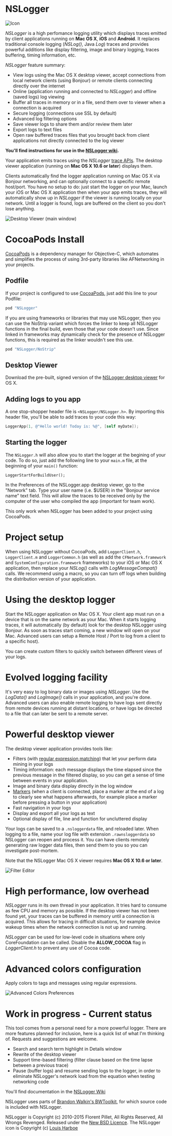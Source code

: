 # NSLogger #
![Icon](https://github.com/fpillet/NSLogger/raw/master/Screenshots/icon_small.png "Icon")

*NSLogger* is a high perfomance logging utility which displays traces emitted by client applications running on **Mac OS X**, **iOS** and **Android**. It replaces traditional console logging (*NSLog()*, Java *Log*) traces and provides powerful additions like display filtering, image and binary logging, traces buffering, timing information, etc.

*NSLogger* feature summary:

  * View logs using the Mac OS X desktop viewer, accept connections from local network clients (using Bonjour) or remote clients connecting directly over the internet
  * Online (application running and connected to _NSLogger_) and offline (saved logs) log viewing
  * Buffer all traces in memory or in a file, send them over to viewer when a connection is acquired
  * Secure logging (connections use SSL by default)
  * Advanced log filtering options
  * Save viewer logs to share them and/or review them later
  * Export logs to text files
  * Open raw buffered traces files that you brought back from client applications not directly connected to the log viewer

**You'll find instructions for use in the [NSLogger wiki](https://github.com/fpillet/NSLogger/wiki/).**

Your application emits traces using the *NSLogger* [trace APIs](https://github.com/fpillet/NSLogger/wiki/NSLogger-API). The desktop viewer application (running on **Mac OS X 10.6 or later**) displays them.

Clients automatically find the logger application running on Mac OS X via Bonjour networking, and can optionally connect to a specific remote host/port. You have no setup to do: just start the logger on your Mac, launch your iOS or Mac OS X application then when your app emits traces, they will automatically show up in *NSLogger* if the viewer is running locally on your network. Until a logger is found, logs are buffered on the client so you don't lose anything.

![Desktop Viewer (main window)](https://github.com/fpillet/NSLogger/raw/master/Screenshots/mainwindow.png "Desktop Viewer")

# CocoaPods Install #
[CocoaPods](http://cocoapods.org) is a dependency manager for Objective-C, which automates and simplifies the process of using 3rd-party libraries like AFNetworking in your projects.

## Podfile ##
If your project is configured to use [CocoaPods](http://cocoapods.org), just add this line to your Podfile:

```ruby
pod "NSLogger"
```

If you are using frameworks or libraries that may use NSLogger, then you can use the NoStrip variant which forces the linker to keep all NSLogger functions in the final build, even those that your code doesn't use. Since linked in frameworks may dynamically check for the presence of NSLogger functions, this is required as the linker wouldn't see this use.

```ruby
pod "NSLogger/NoStrip"
```

## Desktop Viewer ##
Download the pre-built, signed version of the [NSLogger desktop viewer](https://github.com/fpillet/NSLogger/releases) for OS X.

## Adding logs to you app ##
A one stop-shopper header file is `<NSLogger/NSLogger.h>`. By importing this header file, you'll be able to add traces to your code this way:

```objective-c
LoggerApp(1, @"Hello world! Today is: %@", [self myDate]);
```

## Starting the logger ##
The `NSLogger.h` will also allow you to start the logger at the begining of your code. To do so, just add the following line to your `main.m` file, at the beginning of your `main()` function:

```objc
LoggerStartForBuildUser();
```

In the Preferences of the NSLogger.app desktop viewer, go to the "Network" tab. Type your user name (i.e. $USER) in the "Bonjour service name" text field. This will allow the traces to be received only by the computer of the user who compiled the app (important for team work).

This only work when NSLogger has been added to your project using CocoaPods.

# Project setup #
When using NSLogger without CocoaPods, add `LoggerClient.h`, `LoggerClient.m` and `LoggerCommon.h` (as well as add the `CFNetwork.framework` and `SystemConfiguration.framework` frameworks) to your iOS or Mac OS X application, then replace your *NSLog()* calls with *LogMessageCompat()* calls. We recommend using a macro, so you can turn off logs when building the distribution version of your application.

# Using the desktop logger #
Start the NSLogger application on Mac OS X. Your client app must run on a device that is on the same network as your Mac. When it starts logging traces, it will automatically (by default) look for the desktop NSLogger using Bonjour. As soon as traces start coming, a new window will open on your Mac. Advanced users can setup a Remote Host / Port to log from a client to a specific host).

You can create custom filters to quickly switch between different views of your logs.

# Evolved logging facility #
It's very easy to log binary data or images using *NSLogger*. Use the *LogData()* and *LogImage()* calls in your application, and you're done. Advanced users can also enable remote logging to have logs sent directly from remote devices running at distant locations, or have logs be directed to a file that can later be sent to a remote server.

# Powerful desktop viewer #
The desktop viewer application provides tools like:

 * Filters (with [regular expression matching](https://github.com/fpillet/NSLogger/wiki/Tips-and-tricks)) that let your perform data mining in your logs
 * Timing information: each message displays the time elapsed since the previous message in the filtered display, so you can get a sense of time between events in your application.
 * Image and binary data display directly in the log window
 * [Markers](https://github.com/fpillet/NSLogger/wiki/Tips-and-tricks) (when a client is connected, place a marker at the end of a log to clearly see what happens afterwards, for example place a marker before pressing a button in your application)
 * Fast navigation in your logs
 * Display and export all your logs as text
 * Optional display of file, line and function for uncluttered display
 
 
Your logs can be saved to a `.nsloggerdata` file, and reloaded later. When logging to a file, name your log file with extension `.rawnsloggerdata` so NSLogger can reopen and process it. You can have clients remotely generating raw logger data files, then send them to you so you can investigate post-mortem.

Note that the NSLogger Mac OS X viewer requires **Mac OS X 10.6 or later**.

![Filter Editor](https://github.com/fpillet/NSLogger/raw/master/Screenshots/filtereditor.png "Filter Editor")

# High performance, low overhead #
*NSLogger* runs in its own thread in your application. It tries hard to consume as few CPU and memory as possible. If the desktop viewer has not been found yet, your traces can be buffered in memory until a connection is acquired. This allows for tracing in difficult situations, for example device wakeup times when the network connection is not up and running.

*NSLogger* can be used for low-level code in situations where only CoreFoundation can be called. Disable the **ALLOW_COCOA** flag in *LoggerClient.h* to prevent any use of Cocoa code.

# Advanced colors configuration #
Apply colors to tags and messages using regular expressions.

![Advanced Colors Preferences](https://github.com/djromero/NSLogger/raw/master/Screenshots/advanced_colors_prefs.png "Advanced Colors Preferences")

# Work in progress - Current status #
This tool comes from a personal need for a more powerful logger. There are more features planned for inclusion, here is a quick list of what I'm thinking of. Requests and suggestions are welcome.

 * Search and search term highlight in Details window
 * Rewrite of the desktop viewer
 * Support time-based filtering (filter clause based on the time lapse between a previous trace)
 * Pause (buffer logs) and resume sending logs to the logger, in order to eliminate NSLogger's network load from the equation when testing networking code

You'll find documentation in the [NSLogger Wiki](https://github.com/fpillet/NSLogger/wiki/)

NSLogger uses parts of [Brandon Walkin's BWToolkit](http://www.brandonwalkin.com/bwtoolkit/), for which source code is included with NSLogger.

NSLogger is Copyright (c) 2010-2015 Florent Pillet, All Rights Reserved, All Wrongs Revenged. Released under the [New BSD Licence](http://www.opensource.org/licenses/bsd-license.php).
The NSLogger icon is Copyright (c) [Louis Harboe](http://www.graphicpeel.com)
